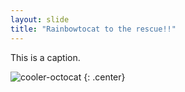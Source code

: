 ```yaml
---
layout: slide
title: "Rainbowtocat to the rescue!!"
---
```


This is a caption.

![cooler-octocat](https://octodex.github.com/images/twenty-percent-cooler-octocat.png)
{: .center}
